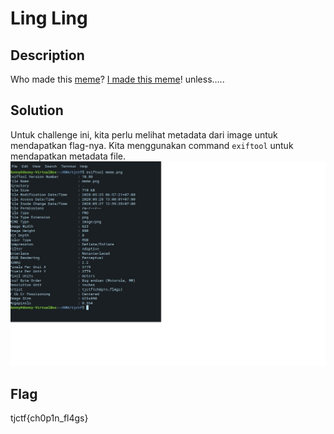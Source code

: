 # Ling Ling
## Description 
Who made this <a href=https://static.tjctf.org/d25fe79e6276ed73a0f7009294e28c035437d7c7ffe2f46285e9eb5ac94b6bec_meme.png>meme</a>? <a href=https://www.reddit.com/r/lingling40hrs/comments/gam2if/this_popped_in_my_mind_as_i_was_playing_it_and_i/>I made this meme</a>! unless.....

## Solution
Untuk challenge ini, kita perlu melihat metadata dari image untuk mendapatkan flag-nya. Kita menggunakan command `exiftool` untuk mendapatkan metadata file.
![Flag](flag.jpg)

## Flag
tjctf{ch0p1n_fl4gs}